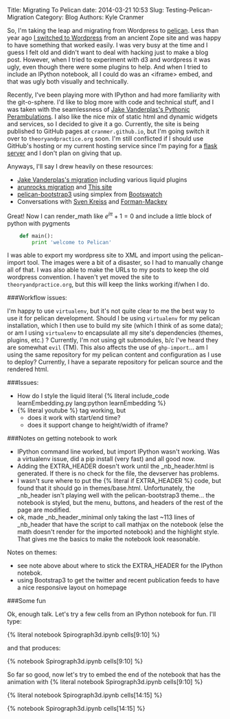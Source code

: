 Title: Migrating To Pelican
date: 2014-03-21 10:53
Slug: Testing-Pelican-Migration
Category: Blog
Authors: Kyle Cranmer


So, I'm taking the leap and migrating from Wordpress to 
[pelican](http://getpelican.com). 
Less than year ago [I switched to Wordpress](/2013/06/next-up-flask/) from an ancient Zope site and was 
happy to have something that worked easily.  I was very busy at the time 
and I guess I felt old and didn't want to deal with hacking just to make
a blog post.  However, when I tried to experiment with d3 and wordpress it
was ugly, even though there were some plugins to help.  And when I tried to
include an IPython notebook, all I could do was an <iframe\> embed, and that
was ugly both visually and technically.

Recently, I've been playing more with IPython and had more familiarity with 
the git-o-sphere.  I'd like to blog more with code and technical stuff, and I was taken
with the seamlessness of [Jake  Vanderplas's Pythonic Perambulations](http://jakevdp.github.io). 
I also like the nice mix of static html and dynamic widgets and services, 
so I decided to give it a go.  Currently, the site is being published to GitHub 
pages at `cranmer.github.io`, but I'm going switch it over to `theoryandpractice.org` 
soon.  I'm still conflicted if I should use GitHub's hosting or my current hosting 
service since I'm paying for a [flask server](http://flask.theoryandpractice.org) 
and I don't plan on giving that up.

Anyways, I'll say I drew heavily on these resources:

- [Jake  Vanderplas's migration](http://jakevdp.github.io/blog/2013/05/07/migrating-from-octopress-to-pelican/) including various liquid plugins
- [arunrocks migration](http://arunrocks.com/moving-blogs-to-pelican/) and  [This site](http://martinbrochhaus.com/pelican2.html)
- [pelican-bootstrap3](https://github.com/DandyDev/pelican-bootstrap3) using simplex from [Bootswatch](http://bootswatch.com)
- Conversations with [Sven Kreiss](http://www.svenkreiss.com) and [Forman-Mackey](http://dan.iel.fm)

Great! Now I can render\_math like $e^{i\pi}+1 = 0$ and include a little block of python with pygments

```python
    def main():
        print 'welcome to Pelican'
```

I was able to export my wordpress site to XML and import using the pelican-import tool.  The images were a bit of a disaster, so I had to manually change all of that. I was also able to make the URLs to my posts to keep the old wordpress convention. I haven't yet moved the site to `theoryandpractice.org`, but this will keep the links working if/when I do.  

###Workflow issues:

I'm happy to use `virtualenv`, but it's not quite clear to me the best way to use it for pelican development. Should I be using `virtualenv` for my pelican installation, which I then use to build my site (which I think of as some data); or am I using `virtualenv` to encapsulate all my site's dependencies (themes, plugins, etc.) ? Currently, I'm not using git submodules, b/c I've heard they are somewhat `evil` (TM). This also affects the use of `ghp-import`... am I using the same repository for my pelican content and configuration as I use to deploy?  Currently, I have a separate repository for pelican source and the rendered html.


###Issues:

- How do I style the liquid literal {% literal include_code learnEmbedding.py lang:python learnEmbedding %}
- {% literal youtube %} tag working, but
    - does it work with start/end time?
    - does it support change to height/width of iframe?

###Notes on getting notebook to work

- IPython command line worked, but import IPython wasn't working. Was a virtualenv issue, did a pip install (very fast) and all good now. 
- Adding the EXTRA_HEADER doesn't work until the _nb_header.html is generated. If there is no check for the file, the devserver has problems. 
- I wasn't sure where to put the {% literal if EXTRA_HEADER %} code, but found that it should go in themes/base.html. Unfortunately, the _nb_header isn't playing well with the pelican-bootstrap3 theme... the notebook is styled, but the menu, buttons, and headers of the rest of the page are modified.
- ok, made _nb_header_minimal only taking the last ~113 lines of _nb_header that have the script to call mathjax on the notebook (else the math doesn't render for the imported notebook) and the highlight style. That gives me the basics to make the notebook look reasonable.

Notes on themes:

- see note above about where to stick the EXTRA_HEADER for the IPython notebok.
- using Bootstrap3 to get the twitter  and recent publication feeds to have a nice responsive layout on homepage

###Some fun

Ok, enough talk. Let's try a few cells from an IPython notebook for fun.  I'll type:

{% literal notebook Spirograph3d.ipynb cells[9:10] %}

and that produces:
 

{% notebook Spirograph3d.ipynb cells[9:10] %}

So far so good, now let's try to embed the end of the notebook that has the animation with 
{% literal notebook Spirograph3d.ipynb cells[9:10] %}

{% literal notebook Spirograph3d.ipynb cells[14:15] %}

{% notebook Spirograph3d.ipynb cells[14:15] %}


<!--

test notebook

-->